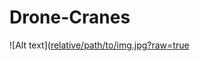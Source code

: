 # Drone-Cranes


![Alt text]([relative/path/to/img.jpg?raw=true](https://github.com/thecodebuzz/FileSizePOC/blob/master/TheCodebuzz.png?raw=true](https://github.com/hakimuga/Drone-Cranes/blob/main/images/cranesanddrones.jpg) "Title")
